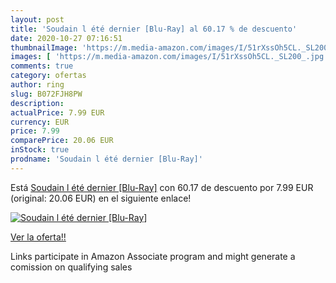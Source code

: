 ```yaml
---
layout: post
title: 'Soudain l été dernier [Blu-Ray] al 60.17 % de descuento'
date: 2020-10-27 07:16:51
thumbnailImage: 'https://m.media-amazon.com/images/I/51rXssOh5CL._SL200_.jpg'
images: [ 'https://m.media-amazon.com/images/I/51rXssOh5CL._SL200_.jpg' ]
comments: true
category: ofertas
author: ring
slug: B072FJH8PW
description:
actualPrice: 7.99 EUR
currency: EUR
price: 7.99
comparePrice: 20.06 EUR
inStock: true
prodname: 'Soudain l été dernier [Blu-Ray]'
---
```


Está [Soudain l été dernier [Blu-Ray]](https://www.amazon.fr/dp/B072FJH8PW/?tag=tolees0d-21) con 60.17 de descuento por 7.99 EUR (original: 20.06 EUR) en el siguiente enlace!

[![Soudain l été dernier [Blu-Ray]](https://m.media-amazon.com/images/I/51rXssOh5CL._SL200_.jpg)](https://www.amazon.fr/dp/B072FJH8PW/?tag=tolees0d-21)

[Ver la oferta!!](https://www.amazon.fr/dp/B072FJH8PW/?tag=tolees0d-21)

Links participate in Amazon Associate program and might generate a comission on qualifying sales


